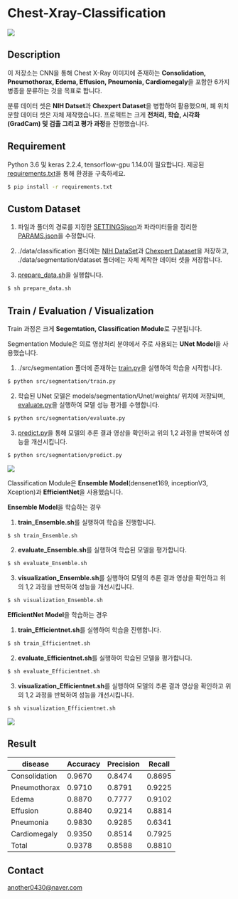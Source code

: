 # Chest-Xray-Classification
   
<p align="left"><img src="https://user-images.githubusercontent.com/63839581/118935419-7e42df00-b986-11eb-911f-80173174977d.jpg"></p>
    
## Description
   
이 저장소는 CNN을 통해 Chest X-Ray 이미지에 존재하는 **Consolidation, Pneumothorax, Edema, Effusion, Pneumonia, Cardiomegaly**을 포함한 6가지 병종을 분류하는 것을 목표로 합니다.   
   
분류 데이터 셋은 **NIH Datset**과 **Chexpert Dataset**을 병합하여 활용했으며, 폐 위치 분할 데이터 셋은 자체 제작했습니다. 프로젝트는 크게 **전처리, 학습, 시각화(GradCam) 및 검출 그리고 평가 과정**을 진행했습니다.   
   
## Requirement
   
Python 3.6 및 keras 2.2.4, tensorflow-gpu 1.14.0이 필요합니다. 제공된 [requirements.txt](https://github.com/sckim0430/Chest-Xray-Classification/blob/master/requirements.txt)을 통해 환경을 구축하세요.     
    
```bash
$ pip install -r requirements.txt
```   
   
## Custom Dataset   
   
1. 파일과 폴더의 경로를 지정한 [SETTINGSjson](https://github.com/sckim0430/Chest-Xray-Classification/blob/master/SETTINGS.json)과 파라미터들을 정리한 [PARAMS.json](https://github.com/sckim0430/Chest-Xray-Classification/blob/master/PARAMS.json)을 수정합니다.   
   
2. ./data/classification 폴더에는 [NIH DataSet](https://www.kaggle.com/nih-chest-xrays/data)과 [Chexpert Dataset](https://stanfordmlgroup.github.io/competitions/chexpert/)을 저장하고, ./data/segmentation/dataset 폴더에는 자체 제작한 데이터 셋을 저장합니다.
   
3. [prepare_data.sh](https://github.com/sckim0430/Chest-Xray-Classification/blob/master/prepare_data.sh)을 실행합니다.   
   
```bash
$ sh prepare_data.sh
```   
   
## Train / Evaluation / Visualization
   
Train 과정은 크게 **Segemtation, Classification Module**로 구분됩니다.   
   
Segmentation Module은 의료 영상처리 분야에서 주로 사용되는 **UNet Model**을 사용했습니다.   
   
1. ./src/segmentation 폴더에 존재하는 [train.py](https://github.com/sckim0430/Chest-Xray-Classification/blob/master/src/segmentation/train.py)을 실행하여 학습을 시작합니다.   
   
```bash
$ python src/segmentation/train.py
```   
   
2. 학습된 UNet 모델은 models/segmentation/Unet/weights/ 위치에 저장되며, [evaluate.py](https://github.com/sckim0430/Chest-Xray-Classification/blob/master/src/segmentation/evaluate.py)을 실행하여 모델 성능 평가를 수행합니다.   
   
```bash
$ python src/segmentation/evaluate.py
```   
    
3. [predict.py](https://github.com/sckim0430/Chest-Xray-Classification/blob/master/src/segmentation/predict.py)을 통해 모델의 추론 결과 영상을 확인하고 위의 1,2 과정을 반복하여 성능을 개선시킵니다.   
   
```bash
$ python src/segmentation/predict.py
```   
   
<p align="left"><img src="https://user-images.githubusercontent.com/63839581/118943991-1d6bd480-b98f-11eb-947d-488f6881846c.jpg"></p>
   
Classification Module은 **Ensemble Model**(densenet169, inceptionV3, Xception)과 **EfficientNet**을 사용했습니다.

**Ensemble Model**을 학습하는 경우
   
1. **train_Ensemble.sh**를 실행하여 학습을 진행합니다.
   
```bash
$ sh train_Ensemble.sh
```   
  
2. **evaluate_Ensemble.sh**를 실행하여 학습된 모델을 평가합니다.
   
```bash
$ sh evaluate_Ensemble.sh
```   
  
3. **visualization_Ensemble.sh**를 실행하여 모델의 추론 결과 영상을 확인하고 위의 1,2 과정을 반복하여 성능을 개선시킵니다.
   
```bash
$ sh visualization_Ensemble.sh
```   
  
**EfficientNet Model**을 학습하는 경우
   
1. **train_Efficientnet.sh**를 실행하여 학습을 진행합니다.
   
```bash
$ sh train_Efficientnet.sh
```   
  
2. **evaluate_Efficientnet.sh**를 실행하여 학습된 모델을 평가합니다.
   
```bash
$ sh evaluate_Efficientnet.sh
```   
  
3. **visualization_Efficientnet.sh**를 실행하여 모델의 추론 결과 영상을 확인하고 위의 1,2 과정을 반복하여 성능을 개선시킵니다.
   
```bash
$ sh visualization_Efficientnet.sh
```   
   
<p align="left"><img src="https://user-images.githubusercontent.com/63839581/118946998-e0eda800-b991-11eb-8b91-0f99219ccc8e.jpg"></p>
   
## Result

|disease|Accuracy|Precision|Recall|
|------|---|---|---|
|Consolidation|0.9670|0.8474|0.8695|
|Pneumothorax|0.9710|0.8791|0.9225|
|Edema|0.8870|0.7777|0.9102|
|Effusion|0.8840|0.9214|0.8814|
|Pneumonia|0.9830|0.9285|0.6341|
|Cardiomegaly|0.9350|0.8514|0.7925|
|Total|0.9378|0.8588|0.8810|


## Contact
   
another0430@naver.com
  

